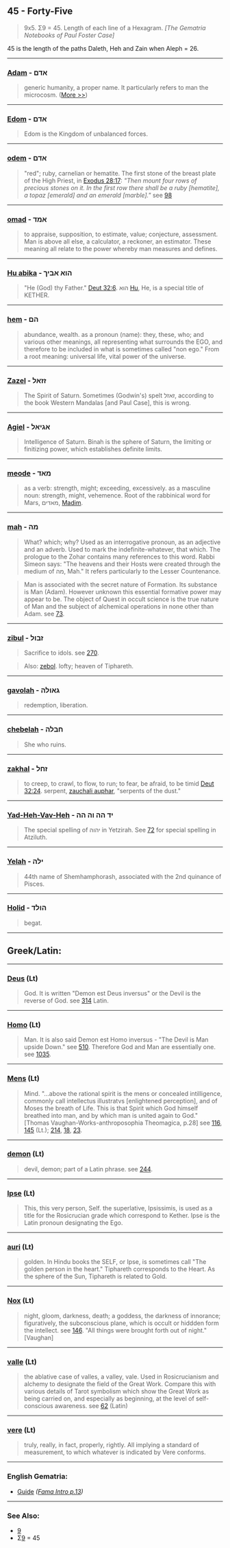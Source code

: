 ## 45 - Forty-Five
> 9x5. Σ9 = 45. Length of each line of a Hexagram. *[The Gematria Notebooks of Paul Foster Case]*

45 is the length of the paths Daleth, Heh and Zain when Aleph = 26.

---

### [Adam](/keys/ADM) - אדם
> generic humanity, a proper name. It particularly refers to man the microcosm. ([More >>](adam))

---

### [Edom](/keys/ADM) - אדם
> Edom is the Kingdom of unbalanced forces.

---

### [odem](/keys/ADM) - אדם
> "red"; ruby, carnelian or hematite. The first stone of the breast plate of the High Priest, in [Exodus 28:17](http://biblehub.com/exodus/28-7.htm): *"Then mount four rows of precious stones on it. In the first row there shall be a ruby [hematite], a topaz [emerald] and an emerald [marble]."* see [98](98)

---

### [omad](/keys/AMD) - אמד
> to appraise, supposition, to estimate, value; conjecture, assessment. Man is above all else, a calculator, a reckoner, an estimator. These meaning all relate to the power whereby man measures and defines.

---

### [Hu abika](/keys/HVA.ABIK) - הוא אביך
> "He (God) thy Father." [Deut 32:6](http://biblehub.com/deuteronomy/32-6.htm). הוא [Hu](/keys/HVA), He, is a special title of KETHER.

---

### [hem](/keys/HM) - הם
> abundance, wealth. as a pronoun (name): they, these, who; and various other meanings, all representing what surrounds the EGO, and therefore to be included in what is sometimes called "non ego." From a root meaning: universal life, vital power of the universe.

---

### [Zazel](/keys/ZZAL) - זזאל
> The Spirit of Saturn. Sometimes (Godwin's) spelt זאזל, according to the book Western Mandalas [and Paul Case], this is wrong.

---

### [Agiel](/keys/AGIAL) - אגיאל
> Intelligence of Saturn. Binah is the sphere of Saturn, the limiting or finitizing power, which establishes definite limits.

---

### [meode](/keys/MAD) - מאד
> as a verb: strength, might; exceeding, excessively. as a masculine noun: strength, might, vehemence. Root of the rabbinical word for Mars, מאדים, [Madim](/keys/MADIM).

---

### [mah](/keys/MH) - מה
> What? which; why? Used as an interrogative pronoun, as an adjective and an adverb. Used to mark the indefinite-whatever, that which. The prologue to the Zohar contains many references to this word. Rabbi Simeon says: "The heavens and their Hosts were created through the medium of מה, Mah." It refers particularly to the Lesser Countenance.

> Man is associated with the secret nature of Formation. Its substance is Man (Adam). However unknown this essential formative power may appear to be. The object of Quest in occult science is the true nature of Man and the subject of alchemical operations in none other than Adam. see [73](73).

---

### [zibul](/keys/ZBVL) - זבול
> Sacrifice to idols. see [270](270).

> Also: [zebol](/keys/ZBVL). lofty; heaven of Tiphareth.

---

### [gavolah](/keys/GAVLH) - גאולה
> redemption, liberation.

---

### [chebelah](/keys/ChBLH) - חבלה
> She who ruins.

---

### [zakhal](/keys/ZChL) - זחל
> to creep, to crawl, to flow, to run; to fear, be afraid, to be timid [Deut 32:24](http://biblehub.com/deuteronomy/32-6.htm). serpent, [zauchali auphar](/keys/ZChLI.OPR), "serpents of the dust."

---

### [Yad-Heh-Vav-Heh](/keys/ID.HH.VH.HH) - יד הה וה הה
> The special spelling of יהוה in Yetzirah. See [72](72) for special spelling in Atziluth.

---

### [Yelah](/keys/ILH) - ילה
> 44th name of Shemhamphorash, associated with the 2nd quinance of Pisces.

---

### [Holid](/keys/HVLD) - הולד
> begat.

---

## Greek/Latin:

---

### [Deus](/latin?word=Deus) (Lt)
> God. It is written "Demon est Deus inversus" or the Devil is the reverse of God. see [314](314) Latin.

---

### [Homo](/latin?word=Homo) (Lt)
> Man. It is also said Demon est Homo inversus - "The Devil is Man upside Down." see [510](510). Therefore God and Man are essentially one. see [1035](1035).

---

### [Mens](/latin?word=Mens) (Lt)
> Mind. "...above the rational spirit is the mens or concealed intilligence, commonly call intellectus illustratvs [enlightened perception], and of Moses the breath of Life. This is that Spirit which God himself breathed into man, and by which man is united again to God." [Thomas Vaughan-Works-anthroposophia Theomagica, p.28] see [116](116), [145](145) (Lt.); [214](214), [18](18), [23](23).

---

### [demon](/latin?word=demon) (Lt)
> devil, demon; part of a Latin phrase. see [244](244).

---

### [Ipse](/latin?word=Ipse) (Lt)
> This, this very person, Self. the superlative, Ipsissimis, is used as a title for the Rosicrucian grade which correspond to Kether. Ipse is the Latin pronoun designating the Ego.

---

### [auri](/latin?word=auri) (Lt)
> golden. In Hindu books the SELF, or Ipse, is sometimes call "The golden person in the heart." Tiphareth corresponds to the Heart. As the sphere of the Sun, Tiphareth is related to Gold.

---

### [Nox](/latin?word=Nox) (Lt)
> night, gloom, darkness, death; a goddess, the darkness of innorance; figuratively, the subconscious plane, which is occult or hiddden form the intellect. see [146](146). "All things were brought forth out of night." [Vaughan]

---

### [valle](/latin?word=valle) (Lt)
> the ablative case of valles, a valley, vale. Used in Rosicrucianism and alchemy to designate the field of the Great Work. Compare this with various details of Tarot symbolism which show the Great Work as being carried on, and especially as beginning, at the level of self-conscious awareness. see [62](62) (Latin)

---

### [vere](/latin?word=vere) (Lt)
> truly, really, in fact, properly, rightly. All implying a standard of measurement, to which whatever is indicated by Vere conforms.

---

### English Gematria:

- [Guide](/english?word=Guide) *([Fama Intro p.13](https://archive.org/stream/fameconfessionof00vaug#page/n13/mode/2up))*

---

### See Also:

- [9](9)
- Σ[9](9) = 45